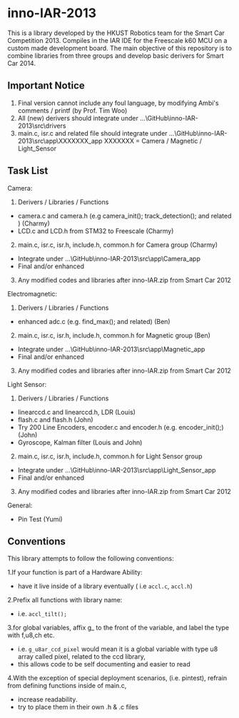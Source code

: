 inno-IAR-2013
===========

This is a library developed by the HKUST Robotics team for the Smart Car Competition 2013. 
Compiles in the IAR IDE for the Freescale k60 MCU on a custom made development board.
The main objective of this repository is to combine libraries from three groups and develop basic derivers for Smart Car 2014.

Important Notice
-----------
1.	Final version cannot include any foul language, by modifying Ambi's comments / printf (by Prof. Tim Woo)
2.	All (new) derivers should integrate under …\GitHub\inno-IAR-2013\src\drivers
3. 	main.c, isr.c and related file should integrate under …\GitHub\inno-IAR-2013\src\app\XXXXXXX_app
XXXXXXX = Camera / Magnetic / Light_Sensor

Task List
-----------
Camera: 
1.	Derivers / Libraries / Functions 
- camera.c and camera.h (e.g camera_init(); track_detection(); and related ) (Charmy) 
- LCD.c and LCD.h from STM32 to Freescale (Charmy) 
2.	main.c, isr.c, isr.h, include.h, common.h for Camera group (Charmy) 
- Integrate under …\GitHub\inno-IAR-2013\src\app\Camera_app
- Final and/or enhanced 
3.	Any modified codes and libraries after inno-IAR.zip from Smart Car 2012

Electromagnetic:
1.	Derivers / Libraries / Functions 
- enhanced adc.c (e.g. find_max(); and related) (Ben)
2.	main.c, isr.c, isr.h, include.h, common.h for Magnetic group (Ben)
- Integrate under …\GitHub\inno-IAR-2013\src\app\Magnetic_app
- Final and/or enhanced
3.	Any modified codes and libraries after inno-IAR.zip from Smart Car 2012

Light Sensor:
1.	Derivers / Libraries / Functions 
- linearccd.c and linearccd.h, LDR (Louis)
- flash.c and flash.h (John)
- Try 200 Line Encoders, encoder.c and encoder.h (e.g. encoder_init();) (John)
- Gyroscope, Kalman filter (Louis and John)
2.  main.c, isr.c, isr.h, include.h, common.h for Light Sensor group
- Integrate under …\GitHub\inno-IAR-2013\src\app\Light_Sensor_app
- Final and/or enhanced 
3.  Any modified codes and libraries after inno-IAR.zip from Smart Car 2012

General:
- Pin Test (Yumi)

Conventions
-----------
This library attempts to follow the following conventions:

1.If your function is part of a Hardware Ability:
- have it live inside of a library eventually ( i.e `accl.c`, `accl.h`)

2.Prefix all functions with library name:
- i.e. `accl_tilt();`

3.for global variables, affix g_ to the front of the variable, and label the type with f,u8,ch etc.
- i.e. `g_u8ar_ccd_pixel` would mean it is a global variable with type u8 array called pixel, related to the ccd library,
- this allows code to be self documenting and easier to read

4.With the exception of special deployment scenarios, (i.e. pintest), refrain from defining functions inside of main.c, 
- increase readability. 
- try to place them in their own .h & .c files

